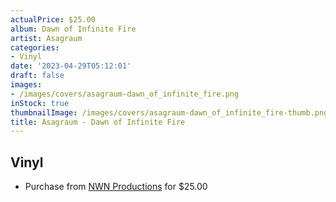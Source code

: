```yaml
---
actualPrice: $25.00
album: Dawn of Infinite Fire
artist: Asagraum
categories:
- Vinyl
date: '2023-04-29T05:12:01'
draft: false
images:
- /images/covers/asagraum-dawn_of_infinite_fire.png
inStock: true
thumbnailImage: /images/covers/asagraum-dawn_of_infinite_fire-thumb.png
title: Asagraum - Dawn of Infinite Fire
---
```


## Vinyl
* Purchase from [NWN Productions](http://shop.nwnprod.com/index.php?route=product/product&path=75&product_id=33806&sort=pd.name&order=ASC) for $25.00
